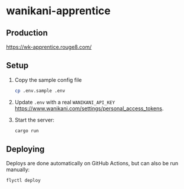 wanikani-apprentice
===================

Production
----------

<https://wk-apprentice.rouge8.com/>

Setup
-----

1. Copy the sample config file

   ```sh
   cp .env.sample .env
   ```

2. Update ``.env`` with a real ``WANIKANI_API_KEY``
   https://www.wanikani.com/settings/personal_access_tokens.

3. Start the server:

   ```sh
   cargo run
   ```

Deploying
---------

Deploys are done automatically on GitHub Actions, but can also be run manually:

```sh
flyctl deploy
```
